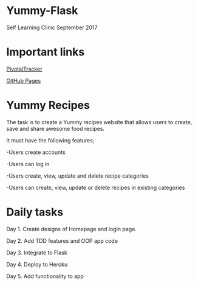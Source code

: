 # Yummy-Flask 

Self Learning Clinic September 2017

# Important links
<p><a href="https://www.pivotaltracker.com/n/projects/2113189">PivotalTracker</a></p>
<p><a href="https://zeratulxjs.github.io/andela-slc/templates/">GitHub Pages</a></p>

# Yummy Recipes
The task is to create a Yummy recipes website that allows users to create, save and share awesome food recipes.

It must have the following features;
<p>-Users create accounts</p>
<p>-Users can log in</p>
<p>-Users create, view, update and delete recipe categories</p>
<p>-Users can create, view, update or delete recipes in existing categories</p>

# Daily tasks
<p>Day 1. Create designs of Homepage and login page. </p>
<p>Day 2. Add TDD features and OOP app code</p>
<p>Day 3. Integrate to Flask</p>
<p>Day 4. Deploy to Heroku</p>
<p>Day 5. Add functionality to app</p>
